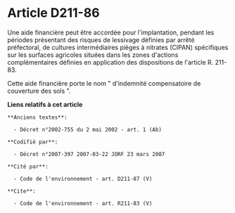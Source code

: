 # Article D211-86

Une aide financière peut être accordée pour l'implantation, pendant les périodes présentant des risques de lessivage définies
par arrêté préfectoral, de cultures intermédiaires pièges à nitrates (CIPAN) spécifiques sur les surfaces agricoles situées
dans les zones d'actions complémentaires définies en application des dispositions de l'article R. 211-83.

Cette aide financière porte le nom " d'indemnité compensatoire de couverture des sols ".

**Liens relatifs à cet article**

	**Anciens textes**:

	  - Décret n°2002-755 du 2 mai 2002 - art. 1 (Ab)

	**Codifié par**:

	  - Décret n°2007-397 2007-03-22 JORF 23 mars 2007

	**Cité par**:

	  - Code de l'environnement - art. D211-87 (V)

	**Cite**:

	  - Code de l'environnement - art. R211-83 (V)
